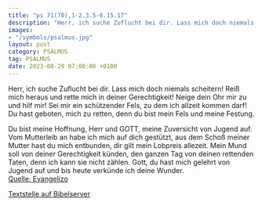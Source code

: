 ```yaml
---
title: "ps 71(70),1-2.3.5-6.15.17"
description: "Herr, ich suche Zuflucht bei dir. Lass mich doch niemals scheitern! Reiß mich heraus und rette mich in deiner Gerechtigkeit! Neige dein Ohr mir zu und hilf mir!  Sei mir ein schützender Fels, zu dem ich allzeit kommen darf! Du hast geboten, mich zu retten, denn du bist mein Fels...."
images:
- "/symbols/psalmus.jpg"
layout: post
category: PSALMUS
tag: PSALMUS
date: 2023-08-29 07:00:00 +0100
---
```

Herr, ich suche Zuflucht bei dir.
Lass mich doch niemals scheitern!
Reiß mich heraus und rette mich in deiner Gerechtigkeit! Neige dein Ohr mir zu und hilf mir! 
Sei mir ein schützender Fels, zu dem ich allzeit kommen darf! Du hast geboten, mich zu retten, denn du bist mein Fels und meine Festung.<!--more--> 

Du bist meine Hoffnung, Herr und GOTT, meine Zuversicht von Jugend auf.
Vom Mutterleib an habe ich mich auf dich gestützt, aus dem Schoß meiner Mutter hast du mich entbunden, dir gilt mein Lobpreis allezeit. 
Mein Mund soll von deiner Gerechtigkeit künden, den ganzen Tag von deinen rettenden Taten, denn ich kann sie nicht zählen.
Gott, du hast mich gelehrt von Jugend auf und bis heute verkünde ich deine Wunder.<br>
[Quelle: Evangelizo](https://evangeliumtagfuertag.org/DE/gospel)

[Textstelle auf Bibelserver](https://www.bibleserver.com/EU/ps71(70),1-2.3.5-6.15.17)
